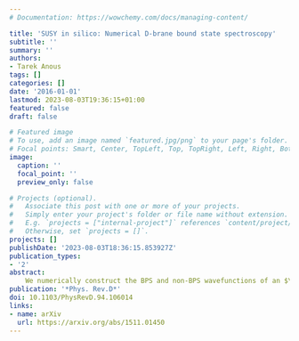 ```yaml
---
# Documentation: https://wowchemy.com/docs/managing-content/

title: 'SUSY in silico: Numerical D-brane bound state spectroscopy'
subtitle: ''
summary: ''
authors:
- Tarek Anous
tags: []
categories: []
date: '2016-01-01'
lastmod: 2023-08-03T19:36:15+01:00
featured: false
draft: false

# Featured image
# To use, add an image named `featured.jpg/png` to your page's folder.
# Focal points: Smart, Center, TopLeft, Top, TopRight, Left, Right, BottomLeft, Bottom, BottomRight.
image:
  caption: ''
  focal_point: ''
  preview_only: false

# Projects (optional).
#   Associate this post with one or more of your projects.
#   Simply enter your project's folder or file name without extension.
#   E.g. `projects = ["internal-project"]` references `content/project/deep-learning/index.md`.
#   Otherwise, set `projects = []`.
projects: []
publishDate: '2023-08-03T18:36:15.853927Z'
publication_types:
- '2'
abstract: 
    We numerically construct the BPS and non-BPS wavefunctions of an $\mathcal{N}=4$ quiver quantum mechanics with two Abelian nodes and a single arrow. This model captures the dynamics of a pair of wrapped D-branes interacting via a single light string mode. A dimensionless parameter $\nu$, which is inversely proportional to the Fayet-Iliopoulos parameter, controls whether the bulk of the wavefunctions are supported on the Higgs branch or the Coulomb branch. We demonstrate how the BPS and excited states morph as $\nu$ is tuned. We also numerically compute the energy gap between the ground state and the first excited states as a function of $\nu$. An expression for the gap, computed on the Coulomb branch, matches nicely with our numerics at large $\nu$ but deviates at small $\nu$ where the Higgs branch becomes the relevant description of the physics. In the appendix, we provide the Schr\"{o}dinger equations fully reduced via symmetries which, in principle, allow for the numerical determination of the entire spectrum at any point in moduli space. For the ground states, this numerical determination of the spectrum can be thought of as the first _in silico_ check of various Witten index calculations.
publication: '*Phys. Rev.D*'
doi: 10.1103/PhysRevD.94.106014
links:
- name: arXiv
  url: https://arxiv.org/abs/1511.01450
---
```

